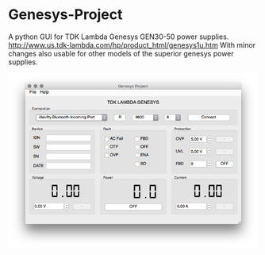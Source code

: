 # Genesys-Project
A python GUI for TDK Lambda Genesys GEN30-50 power supplies.
http://www.us.tdk-lambda.com/hp/product_html/genesys1u.htm
With minor changes also usable for other models of the superior genesys power supplies.

![alt tag](https://github.com/FlyGlas/Genesys-Project/raw/master/screenshot.png)
